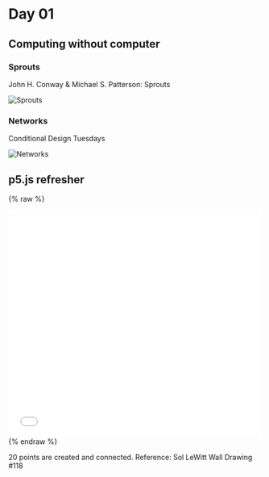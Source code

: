 # Day 01

## Computing without computer

### Sprouts

John H. Conway & Michael S. Patterson: Sprouts

![Sprouts](content/day01/sprouts.png)

### Networks

Conditional Design Tuesdays

![Networks](content/day01/networks.png)

## p5.js refresher

{% raw %}
<iframe src="content/day01/01/embed.html" width="100%" height="450" frameborder="no"></iframe>
{% endraw %}

20 points are created and connected. Reference: Sol LeWitt Wall Drawing #118